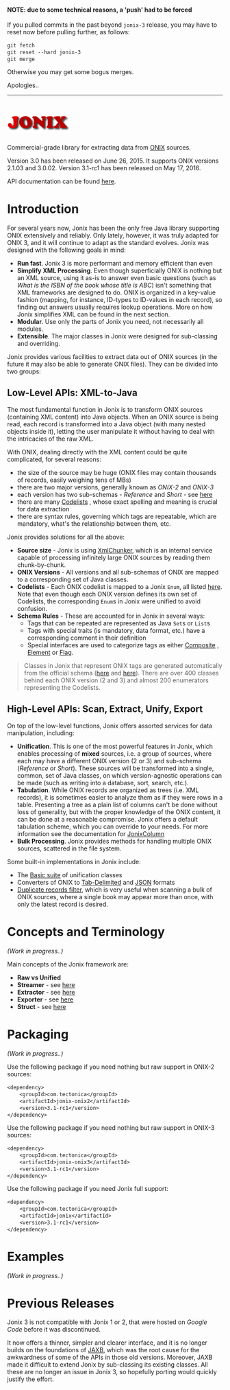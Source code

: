 #### NOTE: due to some technical reasons, a 'push' had to be forced
If you pulled commits in the past beyond `jonix-3` release, you may have to reset now before pulling further, as follows:

    git fetch
	git reset --hard jonix-3
    git merge

Otherwise you may get some bogus merges.

Apologies..

---

![jonix](JONIX.png)
=

Commercial-grade library for extracting data from [ONIX](http://www.editeur.org/83/Overview) sources.

Version 3.0 has been released on June 26, 2015. It supports ONIX versions 2.1.03 and 3.0.02.
Version 3.1-rc1 has been released on May 17, 2016.

API documentation can be found [here](http://zach-m.github.io/jonix).

# Introduction

For several years now, Jonix has been the only free Java library supporting ONIX extensively and reliably. Only lately, however, it was truly adapted for ONIX 3, and it will continue to adapt as the standard evolves. Jonix was designed with the following goals in mind:

* **Run fast**. Jonix 3 is more performant and memory efficient than even
* **Simplify XML Processing**. Even though superficially ONIX is nothing but an XML source, using it as-is to answer even basic questions (such as _What is the ISBN of the book whose title is ABC_) isn't something that XML frameworks are designed to do. ONIX is organized in a key-value fashion (mapping, for instance, ID-types to ID-values in each record), so finding out answers usually requires lookup operations. More on how Jonix simplifies XML can be found in the next section.
* **Modular**. Use only the parts of Jonix you need, not necessarily all modules.
* **Extensible**. The major classes in Jonix were designed for sub-classing and overriding.

Jonix provides various facilities to extract data out of ONIX sources (in the future it may also be able to generate ONIX files). They can be divided into two groups:

## Low-Level APIs: XML-to-Java

The most fundamental function in Jonix is to transform ONIX sources (containing XML content) into Java objects. When an ONIX source is being read, each record is transformed into a Java object (with many nested objects inside it), letting the user manipulate it without having to deal with the intricacies of the raw XML. 

With ONIX, dealing directly with the XML content could be quite complicated, for several reasons:

* the size of the source may be huge (ONIX files may contain thousands of records, easily weighing tens of MBs) 
* there are two major versions, generally known as _ONIX-2_ and _ONIX-3_
* each version has two sub-schemas - _Reference_ and _Short_ - see [here](http://www.editeur.org/74/faqs/#q10)
* there are many [Codelists](http://www.editeur.org/14/Code-Lists) , whose exact spelling and meaning is crucial for data extraction 
* there are syntax rules, governing which tags are repeatable, which are mandatory, what's the relationship between them, etc.

Jonix provides solutions for all the above:

* **Source size** - Jonix is using [XmlChunker](http://zach-m.github.io/jonix/com/tectonica/xmlchunk/XmlChunker.html), which is an internal service capable of processing infinitely large ONIX sources by reading them chunk-by-chunk.
* **ONIX Versions** - All versions and all sub-schemas of ONIX are mapped to a corresponding set of Java classes.
* **Codelists** - Each ONIX codelist is mapped to a Jonix `Enum`, all listed [here](http://zach-m.github.io/jonix/com/tectonica/jonix/codelist/package-summary.html). Note that even though each ONIX version defines its own set of Codelists, the corresponding `Enum`s in Jonix were unified to avoid confusion.
* **Schema Rules** - These are accounted for in Jonix in several ways:
	* Tags that can be repeated are represented as Java `Set`s or `List`s
	* Tags with special traits (is mandatory, data format, etc.) have a corresponding comment in their definition
	* Special interfaces are used to categorize tags as either [Composite](http://zach-m.github.io/jonix/com/tectonica/jonix/OnixComposite.html) , [Element](http://zach-m.github.io/jonix/com/tectonica/jonix/OnixElement.html) or [Flag](http://zach-m.github.io/jonix/com/tectonica/jonix/OnixFlag.html). 

> Classes in Jonix that represent ONIX tags are generated automatically from the official schema ([here](http://www.editeur.org/93/Release-3.0-Downloads/#Schema%20defs) and [here](http://www.editeur.org/15/Archived-Previous-Releases/#2.1%20Downloads)). There are over 400 classes behind each ONIX version (2 and 3) and almost 200 enumerators representing the Codelists.

## High-Level APIs: Scan, Extract, Unify, Export

On top of the low-level functions, Jonix offers assorted services for data manipulation, including:

* **Unification**. This is one of the most powerful features in Jonix, which enables processing of **mixed** sources, i.e. a group of sources, where each may have a different ONIX version (2 or 3) and sub-schema (_Reference_ or _Short_). These sources will be transformed into a single, common, set of Java classes, on which version-agnostic operations can be made (such as writing into a database, sort, search, etc.).
* **Tabulation**. While ONIX records are organized as trees (i.e. XML records), it is sometimes easier to analyze them as if they were rows in a table. Presenting a tree as a plain list of columns can't be done without loss of generality, but with the proper knowledge of the ONIX content, it can be done at a reasonable compromise. Jonix offers a default tabulation scheme, which you can override to your needs. For more information see the documentation for [JonixColumn](http://zach-m.github.io/jonix/com/tectonica/jonix/JonixColumn.html)  
* **Bulk Processing**. Jonix provides methods for handling multiple ONIX sources, scattered in the file system.

Some built-in implementations in Jonix include:

* The [Basic suite](http://zach-m.github.io/jonix/com/tectonica/jonix/basic/package-summary.html) of unification classes
* Converters of ONIX to [Tab-Delimited](http://zach-m.github.io/jonix/com/tectonica/jonix/export/JonixTabDelimitedExporter.html) and [JSON](http://zach-m.github.io/jonix/com/tectonica/jonix/export/JonixJsonExporter.html) formats
* [Duplicate records filter](http://zach-m.github.io/jonix/com/tectonica/jonix/extract/JonixUniqueExtractor.html), which is very useful when scanning a bulk of ONIX sources, where a single book may appear more than once, with only the latest record is desired.  

# Concepts and Terminology

_(Work in progress..)_

Main concepts of the Jonix framework are:

* **Raw vs Unified**
* **Streamer** - see [here](http://zach-m.github.io/jonix/com/tectonica/jonix/stream/JonixStreamer.html)
* **Extractor** - see [here](http://zach-m.github.io/jonix/com/tectonica/jonix/stream/JonixExtractor.html) 
* **Exporter** - see [here](http://zach-m.github.io/jonix/com/tectonica/jonix/export/JonixExporter.html) 
* **Struct** - see [here](http://zach-m.github.io/jonix/com/tectonica/jonix/struct/package-summary.html)

# Packaging

_(Work in progress..)_

Use the following package if you need nothing but raw support in ONIX-2 sources: 

	<dependency>
		<groupId>com.tectonica</groupId>
		<artifactId>jonix-onix2</artifactId>
		<version>3.1-rc1</version>
	</dependency>

Use the following package if you need nothing but raw support in ONIX-3 sources: 

	<dependency>
		<groupId>com.tectonica</groupId>
		<artifactId>jonix-onix3</artifactId>
		<version>3.1-rc1</version>
	</dependency>

Use the following package if you need Jonix full support: 

	<dependency>
		<groupId>com.tectonica</groupId>
		<artifactId>jonix</artifactId>
		<version>3.1-rc1</version>
	</dependency>

# Examples

_(Work in progress..)_

# Previous Releases
Jonix 3 is not compatible with Jonix 1 or 2, that were hosted on _Google Code_ before it was discontinued.

It now offers a thinner, simpler and clearer interface, and it is no longer builds on the foundations of [JAXB](https://jaxb.java.net/), which was the root cause for the awkwardness of some of the APIs in those old versions. Moreover, JAXB made it difficult to extend Jonix by sub-classing its existing classes. All these are no longer an issue in Jonix 3, so hopefully porting would quickly justify the effort.    
